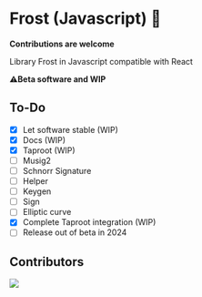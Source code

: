 # Frost (Javascript) 🔑

**Contributions are welcome**

Library Frost in Javascript compatible with React

⚠️**Beta software and WIP**

## To-Do

- [x] Let software stable (WIP)
- [x] Docs (WIP)
- [x] Taproot (WIP)
- [ ] Musig2
- [ ] Schnorr Signature
- [ ] Helper
- [ ] Keygen
- [ ] Sign
- [ ] Elliptic curve
- [x] Complete Taproot integration (WIP)
- [ ] Release out of beta in 2024

## Contributors

<a align="center" href="https://github.com/FrostDevKit/javascript-frost/graphs/contributors">
  <img src="https://contrib.rocks/image?repo=FrostDevKit/javascript-frost" />
</a>
